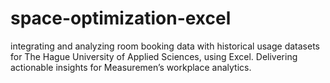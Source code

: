 # space-optimization-excel
integrating and analyzing room booking data with historical usage datasets for The Hague University of Applied Sciences, using Excel. Delivering actionable insights for Measuremen’s workplace analytics.
